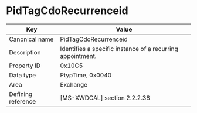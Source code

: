 # PidTagCdoRecurrenceid

| Key | Value |
|---|---|
| Canonical name | PidTagCdoRecurrenceid |
| Description | Identifies a specific instance of a recurring appointment. |
| Property ID | 0x10C5 |
| Data type | PtypTime, 0x0040 |
| Area | Exchange |
| Defining reference | [MS-XWDCAL] section 2.2.2.38 |
